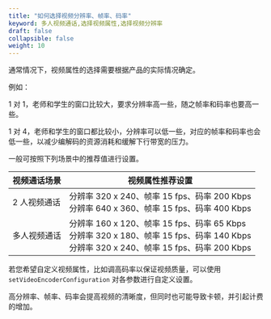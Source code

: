 ```yaml
---
title: "如何选择视频分辨率、帧率、码率"
keyword: 多人视频通话,选择视频属性,选择视频分辨率
draft: false
collapsible: false
weight: 10
---
```


通常情况下，视频属性的选择需要根据产品的实际情况确定。

例如：

1 对 1，老师和学生的窗口比较大，要求分辨率高一些，随之帧率和码率也要高一些。

1 对 4，老师和学生的窗口都比较小，分辨率可以低一些，对应的帧率和码率也会低一些，以减少编解码的资源消耗和缓解下行带宽的压力。

一般可按照下列场景中的推荐值进行设置。

| 视频通话场景 | 视频属性推荐设置                                             |
| ------------ | ------------------------------------------------------------ |
| 2 人视频通话 | 分辨率 320 x 240、帧率 15 fps、码率 200 Kbps<br/>分辨率 640 x 360、帧率 15 fps、码率 400 Kbps |
| 多人视频通话 | 分辨率 160 x 120、帧率 15 fps、码率 65 Kbps<br/>分辨率 320 x 180、帧率 15 fps、码率 140 Kbps<br/>分辨率 320 x 240、帧率 15 fps、码率 200 Kbps |

若您希望自定义视频属性，比如调高码率以保证视频质量，可以使用 `setVideoEncoderConfiguration` 对各参数进行自定义设置。

 高分辨率、帧率、码率会提高视频的清晰度，但同时也可能导致卡顿，并引起计费的增加。
